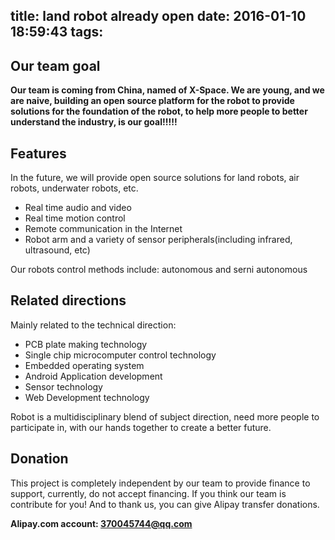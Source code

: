 title: land robot already open
date: 2016-01-10 18:59:43
tags:
---

Our team goal
---
**Our team is coming from China, named of X-Space. We are young, and we are naive, building an open source platform for the robot to provide solutions for the foundation of the robot, to help more people to better understand the industry, is our goal!!!!!**<!--more-->

Features
---
In the future, we will provide open source solutions for land robots, air robots, underwater robots, etc.

* Real time audio and video
* Real time motion control
* Remote communication in the Internet
* Robot arm and a variety of sensor peripherals(including infrared, ultrasound, etc)

Our robots control methods include: autonomous and serni autonomous

Related directions
---
Mainly related to the technical direction:

* PCB plate making technology
* Single chip microcomputer control technology
* Embedded operating system
* Android Application development
* Sensor technology
* Web Development technology

Robot is a multidisciplinary blend of subject direction, need more people to participate in, with our hands together to create a better future.

Donation
---
This project is completely independent by our team to provide finance to support, currently, do not accept financing. If you think our team is contribute for you! And to thank us, you can give Alipay transfer donations.

**Alipay.com account: 370045744@qq.com**
